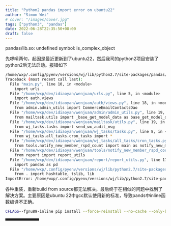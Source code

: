```yaml
---
title: "Python2 pandas import error on ubuntu22"
author: "Simon Wei"
# cover: "/images/cover.jpg"
tags: ["python3", "pandas"]
date: 2022-06-28T22:35:50+08:00
draft: false
---
```


pandas/lib.so: undefined symbol: is_complex_object

<!--more-->


先啰嗦两句，起因是最近更新到了ubuntu22，然后我司的python2项目安装了python2后无法启动。报错如下

```bash
/home/wxp/.config/pyenv/versions/wj/lib/python2.7/site-packages/pandas/lib.so: undefined symbol: is_complex_object
Traceback (most recent call last):
  File "main.py", line 10, in <module>
    import urls
  File "/home/wxp/dev/idiaoyan/wenjuan/urls.py", line 5, in <module>
    import auth.views
  File "/home/wxp/dev/idiaoyan/wenjuan/auth/views.py", line 18, in <module>
    from admin.admin_utils import CommerceEmailContactsDao
  File "/home/wxp/dev/idiaoyan/wenjuan/admin/admin_utils.py", line 19, in <module>
    from mailtask.utils import _base_get_model_data as base_get_model_data
  File "/home/wxp/dev/idiaoyan/wenjuan/mailtask/utils.py", line 19, in <module>
    from wj_tasks.tasks import send_wx_audit_msg
  File "/home/wxp/dev/idiaoyan/wenjuan/wj_tasks/tasks.py", line 8, in <module>
    from wj_tasks.all_tasks.cron_tasks import *
  File "/home/wxp/dev/idiaoyan/wenjuan/wj_tasks/all_tasks/cron_tasks.py", line 7, in <module>
    from tools.notify_new_member_rspd_count import main as notify_new_member_rspd_count_script
  File "/home/wxp/dev/idiaoyan/wenjuan/tools/notify_new_member_rspd_count.py", line 12, in <module>
    from report import report_utils
  File "/home/wxp/dev/idiaoyan/wenjuan/report/report_utils.py", line 17, in <module>
    import pandas as pd
  File "/home/wxp/.config/pyenv/versions/wj/lib/python2.7/site-packages/pandas/__init__.py", line 6, in <module>
    from . import hashtable, tslib, lib
ImportError: /home/wxp/.config/pyenv/versions/wj/lib/python2.7/site-packages/pandas/lib.so: undefined symbol: is_complex_object
```

各种重装，重新build from source都无法解决。最后终于在相似的问题中找到了解决方案。主要原因是ubuntu 22中gcc默认使用新的标准，导致pands中inline函数编译不正确。

```bash
CFLAGS=-fgnu89-inline pip install --force-reinstall --no-cache --only-binary :all: --global-option=build_ext pandas==0.11.0
```


<hr style=" border:solid; width:100px; height:1px;" color=#000000 size=1">